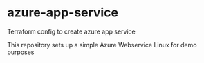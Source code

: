 # azure-app-service
Terraform config to create azure app service 

This repository sets up a simple Azure Webservice Linux for demo purposes
